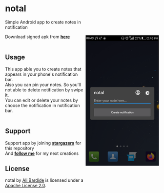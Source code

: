 notal
=================

<img src="/release-apk/sample-shot.png" alt="sample" title="sample" width="240" height="427" align="right" vspace="52" />

Simple Android app to create notes in notification

Download signed apk from [**here**](https://github.com/alibardide5124/notal/blob/master/release-apk/app-release.apk)
<br/>
<br/>

Usage
-----

This app able you to create notes that appears in your phone's notification bar. <br/>
Also you can pin your notes. So you'll not able to delete notification by swipe it. <br/>
You can edit or delete your notes by choose the notification in notification bar.
<br/>
<br/>

Support
-----

Support app by joining [**stargazers**](https://https://github.com/alibardide5124/notal/stargazers) for this repository
<br/>
And [**follow me**](https://https://https://github.com/alibardide5124?tab=followers) for my next creations

License
-----

notal by [Ali Bardide](https://github.com/alibardide5124) is licensed under a [Apache License 2.0](http://www.apache.org/licenses/LICENSE-2.0).

